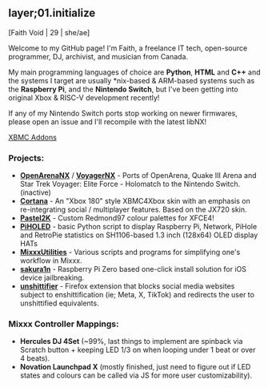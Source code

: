 ## layer;01.initialize

[Faith Void | 29 | she/ae]

Welcome to my GitHub page! I'm Faith, a freelance IT tech, open-source programmer, DJ, archivist, and musician from Canada. 

My main programming languages of choice are **Python**, **HTML** and **C++** and the systems I target are usually *nix-based & ARM-based systems such as the **Raspberry Pi**, and the **Nintendo Switch**, but I've been getting into original Xbox & RISC-V development recently!

If any of my Nintendo Switch ports stop working on newer firmwares, please open an issue and I'll recompile with the latest libNX!

[XBMC Addons](https://github.com/faithvoid/xbmc-addons)

### Projects:
- [**OpenArenaNX**](https://github.com/faithvoid/OpenArenaNX) / [**VoyagerNX**](https://github.com/faithvoid/VoyagerNX) - Ports of OpenArena, Quake III Arena and Star Trek Voyager: Elite Force - Holomatch to the Nintendo Switch. (inactive)
- [**Cortana**](https://github.com/faithvoid/skin.cortana) - An "Xbox 180" style XBMC4Xbox skin with an emphasis on re-integrating social / multiplayer features. Based on the JX720 skin.
- [**Pastel2K**](https://github.com/faithvoid/Pastel2K) - Custom Redmond97 colour palettes for XFCE4!
- [**PiHOLED**](https://github.com/faithvoid/PiHOLED) - basic Python script to display Raspberry Pi, Network, PiHole and RetroPie statistics on SH1106-based 1.3 inch (128x64) OLED display HATs
- [**MixxxUtilities**](https://github.com/faithvoid/MixxxUtilities) - Various scripts and programs for simplifying one's workflow in Mixxx.
- [**sakura1n**](https://github.com/faithvoid/sakura1n) - Raspberry Pi Zero based one-click install solution for iOS device jailbreaking.
- [**unshittifier**](https://github.com/faithvoid/unshittifier) - Firefox extension that blocks social media websites subject to enshittification (ie; Meta, X, TikTok) and redirects the user to unshittified equivalents.
### Mixxx Controller Mappings:
- **Hercules DJ 4Set** (~99%, last things to implement are spinback via Scratch button + keeping LED 1/3 on when looping under 1 beat or over 4 beats).
- **Novation Launchpad X** (mostly finished, just need to figure out if LED states and colours can be called via JS for more user customizability). 
